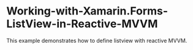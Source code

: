# Working-with-Xamarin.Forms-ListView-in-Reactive-MVVM
This example demonstrates how to define listview with reactive MVVM.
